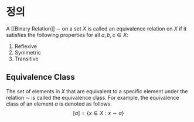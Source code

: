 # 정의
A [[Binary Relation]] $\sim$ on a set $X$ is called an equivalence relation on $X$ if it satisfies the following properties for all $a, b, c \in X$:

1.  Reflexive
2.  Symmetric
3.  Transitive

## Equivalence Class

The set of elements in $X$ that are equivalent to a specific element under the relation $\sim$ is called the equivalence class. For example, the equivalence class of an element $a$ is denoted as follows.
$$[a] = \{x\in X: x \sim a\}$$